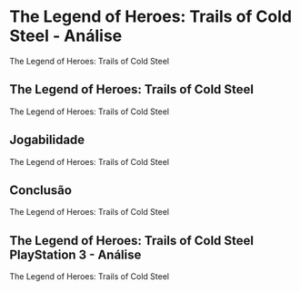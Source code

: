 ---
---

# The Legend of Heroes: Trails of Cold Steel - Análise

The Legend of Heroes: Trails of Cold Steel

## The Legend of Heroes: Trails of Cold Steel

The Legend of Heroes: Trails of Cold Steel

## Jogabilidade

The Legend of Heroes: Trails of Cold Steel

## Conclusão

The Legend of Heroes: Trails of Cold Steel

## The Legend of Heroes: Trails of Cold Steel PlayStation 3 - Análise

The Legend of Heroes: Trails of Cold Steel
